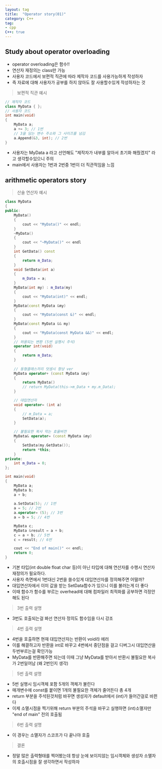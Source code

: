 ```yaml
---
layout: tag
title:  "Operator story(01)"
category: C++
tag:
- cpp
C++: true
---
```


## Study about operator overloading

- operator overloading은 함수!!
- 연산자 재정의는 class만 가능
- 사용자 코드에서 보편적 직관에 따라 제작자 코드를 사용가능하게 작성하자
- 즉 자료에 대해 사용자가 공부를 하지 않아도 잘 사용할수있게 작성하자는 것

> 보편적 직관 예시

```cpp
// 제작자 코드
class MyData { };
// 사용자 코드
int main(void)
{
    MyData a;
    a += 3; // 1번
    // 3을 담는 변수 주소와 그 사이즈를 넘김
    a.Append(&3, int); // 2번
}
```

- 사용자는 MyData a 라고 선언해도 "제작자가 내부를 알아서 초기화 해줬겠지" 라고 생각할수있으니 주의
- main에서 사용자는 1번과 2번중 1번이 더 직관적임을 느낌

## arithmetic operators story

> 산술 연산자 예시

```cpp
class MyData
{
public:
    MyData() 
    { 
        cout << "MyData()" << endl;
    }
    ~MyData() 
    { 
        cout << "~MyData()" << endl
    }
    int GetData() const
    {
        return m_Data;
    }
    void SetData(int a)
    {
        m_Data = a;
    }
    MyData(int my) : m_Data(my)
    {
        cout << "MyData(int)" << endl;
    }
    MyData(const MyData &my)
    {
        cout << "MyData(const &)" << endl;
    }
    MyData(const MyData && my)
    {
        cout << "MyData(const MyData &&)" << endl;
    }
    // 허용되는 변환 (5번 실행시 주석)
    operator int(void)
    {
        return m_Data;
    }
    
    // 동형클래스끼리 덧셈시 향상 ver
    MyData operator+ (const MyData &my)
    {
        return MyData()
        // return MyData(this->m_Data + my.m_Data);
    }

    // 대입연산자
    void operator= (int a)
    {
        // m_Data = a;
        SetData(a);
    }

    // 불필요한 복사 막는 효율버전
    MyData& operator= (const MyData &my)
    {
        SetData(my.GetData());
        return *this;
    }
private:
    int m_Data = 0;
};

int main(void)
{
    MyData a;
    MyData b;
    a + b;
    
    a.SetData(5); // 1번
    a = 5; // 2번
    a.operator= (5); // 3번
    a = b = 5; // 4번

    MyData c;
    MyData &result = a + b;
    c = a + b; // 5번
    c = result; // 6번

    cout << "End of main()" << endl;
    return 0;
}
```

- 기본 타입(int double float char 등)이 아닌 타입에 대해 연산자를 수행시 연산자 재정의가 필요하다.
- 사용자 측면에서 1번대신 2번을 쓸수있게 대입연산자를 정의해주면 어떨까?
- 대입연산자에서 이미 값을 받는 SetData함수가 있으니 이를 불러는게 더 좋다
- 이때 함수가 함수를 부르는 overhead에 대해 컴파일러 최적화를 공부하면 걱정안해도 된다

> 3번 출력 설명

- 3번도 호출되는걸 봐선 연산자 정의도 함수임을 다시 강조

> 4번 출력 설명

- 4번을 호출하면 현재 대입연산자는 반환이 void라 에러
- 이를 해결하고자 반환을 int로 바꾸고 4번에서 중단점을 걸고 디버그시 대입연산을 두번부르는걸 확인가능
- MyData를 반환해주면 되는데 이때 그냥 MyData를 받아서 반환시 불필요한 복사가 2번일어남 (왜 2번인지 생각)

>5번 출력 설명

- 5번 실행시 임시객체 포함 5개의 객체가 불린다
- 매개변수에 const를 붙이면 1개의 불필요한 객체가 줄어든다 총 4개
- return 부분을 주석된것처럼 바꾸면 생성자가 default에서 (int)가 들어간걸로 바뀐다
- 이제 소멸시점을 찍기위해 return 부분의 주석을 바꾸고 실행하면 (int)소멸자만 "end of main" 전의 호출됨

>6번 출력 설명

- 이 경우는 소멸자가 스코프가 다 끝나야 호출

> 결론

- 정말 많은 출력형태를 찍어봤는데 항상 눈에 보이지않는 임시객체와 생성자 소멸자의 호출시점을 잘 생각하면서 작성하자